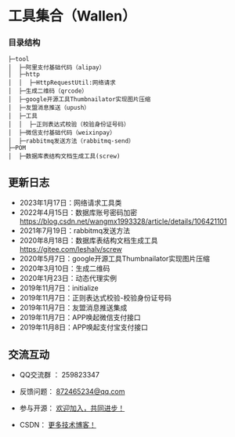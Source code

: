 工具集合（Wallen）
===============

### 目录结构
```
├─tool
│  ├─阿里支付基础代码（alipay）
│  ├─http
│  │  ├─HttpRequestUtil:网络请求
│  ├─生成二维码（qrcode）
│  ├─google开源工具Thumbnailator实现图片压缩
│  ├─友盟消息推送（upush）
│  ├─工具
│  │  ├─正则表达式校验（校验身份证号码）
│  ├─微信支付基础代码（weixinpay）
│  ├─rabbitmq发送方法（rabbitmq-send）
├─POM
│  ├─数据库表结构文档生成工具(screw)
```

更新日志
-----------------------------------
- 2023年1月17日：网络请求工具类
- 2022年4月15日：数据库账号密码加密
  https://blog.csdn.net/wangmx1993328/article/details/106421101
- 2021年7月19日：rabbitmq发送方法
- 2020年8月18日：数据库表结构文档生成工具 https://gitee.com/leshalv/screw
- 2020年5月7日：google开源工具Thumbnailator实现图片压缩
- 2020年3月10日：生成二维码
- 2020年1月23日：动态代理实例
- 2019年11月7日：initialize
- 2019年11月7日：正则表达式校验-校验身份证号码
- 2019年11月7日：友盟消息推送集成
- 2019年11月7日：APP唤起微信支付接口
- 2019年11月8日：APP唤起支付宝支付接口



交流互动
-----------------------------------

- QQ交流群 ：  259823347

- 反馈问题：  872465234@qq.com

- 参与开源：  [欢迎加入，共同进步！](https://github.com/WallenQ/project-tool)

- CSDN：  [更多技术博客！](https://blog.csdn.net/qq_25635131)

